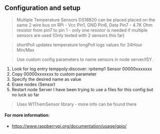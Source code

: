 ## Configuration and setup

 >Multiple Temperature Sensors DS18B20 can be placed placed on the same 2 wire bus on RPi - Vcc Pin1, GND Pin6, Data Pin7 - 4.7K Ohm resistor from pin7 to pin 1 - only one resistor is needed if multiple sensors are used 
(Only tested with 2 sensors this far)

> shortPoll updates temperature
> longPoll logs values for 24Hour Min/Max

>Use custom config parameters to name sensors in node server/ISY.  
1) Look for log entry temppoly:discover: rpitemp1 Sensor<n> 00000xxxxxxx
2) Copy 00000xxxxxxx to custom parameter
3) Specify the desired name as value
4) Erase nodes (Sensor<n>)
5) Restart node Server
I have been trying to use a files for this config but no luck so far 

> Uses W1ThemSensor library - more info can be found there 


#### For more information:
- <https://www.raspberrypi.org/documentation/usage/gpio/>


